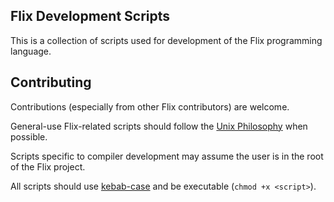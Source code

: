 ## Flix Development Scripts

This is a collection of scripts used for development of the Flix programming language.


## Contributing

Contributions (especially from other Flix contributors) are welcome.

General-use Flix-related scripts should follow the [Unix Philosophy](https://en.wikipedia.org/wiki/Unix_philosophy) when possible.

Scripts specific to compiler development may assume the user is in the root of the Flix project.

All scripts should use [kebab-case](https://en.wikipedia.org/wiki/Letter_case#Kebab_case) and be executable (`chmod +x <script>`).
